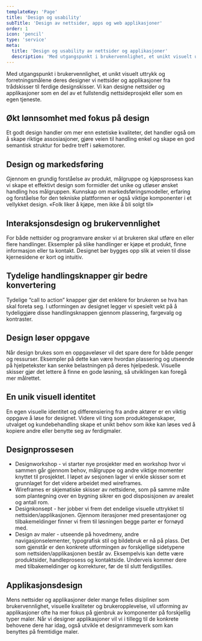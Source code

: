 ```yaml
---
templateKey: 'Page'
title: 'Design og usability'
subTitle: 'Design av nettsider, apps og web applikasjoner'
order: 1
icon: 'pencil'
type: 'service'
meta:
  title: 'Design og usability av nettsider og applikasjoner'
  description: 'Med utgangspunkt i brukervennlighet, et unikt visuelt uttrykk og forretningsmålene deres designer vi nettsider og applikasjoner'
---
```

Med utgangspunkt i brukervennlighet, et unikt visuelt uttrykk og forretningsmålene deres designer vi nettsider og applikasjoner fra trådskisser til ferdige designskisser. Vi kan designe nettsider og applikasjoner som en del av et fullstendig nettsideprosjekt eller som en egen tjeneste.

## Økt lønnsomhet med fokus på design

Et godt design handler om mer enn estetiske kvaliteter, det handler også om å skape riktige assosiasjoner, gjøre veien til handling enkel og skape en god semantisk struktur for bedre treff i søkemotorer.

## Design og markedsføring

Gjennom en grundig forståelse av produkt, målgruppe og kjøpsprosess kan vi skape et effektivt design som formidler det unike og utløser ønsket handling hos målgruppen. Kunnskap om markedsføringsmodeller, erfaring og forståelse for den tekniske plattformen er også viktige komponenter i et vellykket design.
«Folk liker å kjøpe, men ikke å bli solgt til»

## Interaksjonsdesign og brukervennlighet

For både nettsider og programvare ønsker vi at brukeren skal utføre en eller flere handlinger. Eksempler på slike handlinger er kjøpe et produkt, finne informasjon eller ta kontakt. Designet bør bygges opp slik at veien til disse kjernesidene er kort og intuitiv.

## Tydelige handlingsknapper gir bedre konvertering

Tydelige “call to action” knapper gjør det enklere for brukeren se hva han skal foreta seg. I utformingen av designet legger vi spesielt vekt på å tydeliggjøre disse handlingsknappen gjennom plassering, fargevalg og kontraster.

## Design løser oppgave

Når design brukes som en oppgaveløser vil det spare dere for både penger og ressurser. Eksempler på dette kan være hvordan plassering og utseende på hjelpetekster kan senke belastningen på deres hjelpedesk. Visuelle skisser gjør det lettere å finne en gode løsning, så utviklingen kan foregå mer målrettet.

## En unik visuell identitet

En egen visuelle identitet og differensiering fra andre aktører er en viktig oppgave å løse for designet. Videre vil ting som produktegenskaper, utvalget og kundebehandling skape et unikt behov som ikke kan løses ved å kopiere andre eller benytte seg av ferdigmaler.

## Designprossesen

* Designworkshop - vi starter nye prosjekter med en workshop hvor vi sammen går gjennom behov, målgruppe og andre viktige momenter knyttet til prosjektet. I løpet av sesjonen lager vi enkle skisser som et grunnlaget for det videre arbeidet med wireframes.
* Wireframes er skjematiske skisser av nettsidene, som på samme måte som plantegning over en bygning sikrer en god disposisjonen av arealet og antall rom.
* Designkonsept - her jobber vi frem det endelige visuelle uttrykket til nettsiden/applikasjonen. Gjennom iterasjoner med presentasjoner og tilbakemeldinger finner vi frem til løsningen begge parter er fornøyd med.
* Design av maler - utseende på hovedmeny, andre navigasjonselementer, typografisk stil og bildebruk er nå på plass. Det som gjenstår er den konkrete utformingen av forskjellige sidetypene som nettsiden/applikasjonen består av. Eksempelvis kan dette være produktsider, handleprosess og kontaktside. Underveis kommer dere med tilbakemeldinger og korrekturer, før de til slutt ferdigstilles.

## Applikasjonsdesign

Mens nettsider og applikasjoner deler mange felles disipliner som brukervennlighet, visuelle kvaliteter og brukeropplevelse, vil utforming av applikasjoner ofte ha mer fokus på gjenbruk av komponenter på forskjellig typer maler. Når vi designer applikasjoner vil vi i tillegg til de konkrete behovene dere har idag, også utvikle et designrammeverk som kan benyttes på fremtidige maler.
